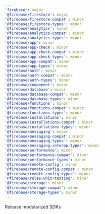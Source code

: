```yaml
---
'firebase': major
'@firebase/firestore': major
'@firebase/firestore-compat': minor
'@firebase/firestore-types': minor
'@firebase/analytics': minor
'@firebase/analytics-compat': minor
'@firebase/analytics-types': minor
'@firebase/app': minor
'@firebase/app-check': minor
'@firebase/app-check-compat': minor
'@firebase/app-check-types': minor
'@firebase/app-compat': minor
'@firebase/app-types': minor
'@firebase/auth': minor
'@firebase/auth-compat': minor
'@firebase/auth-types': minor
'@firebase/component': minor
'@firebase/database': minor
'@firebase/database-compat': minor
'@firebase/database-types': minor
'@firebase/functions': minor
'@firebase/functions-compat': minor
'@firebase/functions-types': minor
'@firebase/installations': minor
'@firebase/installations-compat': minor
'@firebase/installations-types': minor
'@firebase/messaging': minor
'@firebase/messaging-compat': minor
'@firebase/messaging-types': minor
'@firebase/messaging-interop-types': minor
'@firebase/performance': minor
'@firebase/performance-compat': minor
'@firebase/performance-types': minor
'@firebase/remote-config': minor
'@firebase/remote-config-compat': minor
'@firebase/remote-config-types': minor
'@firebase/rules-unit-testing': minor
'@firebase/storage': minor
'@firebase/storage-compat': minor
'@firebase/storage-types': minor
---
```


Release modularized SDKs
